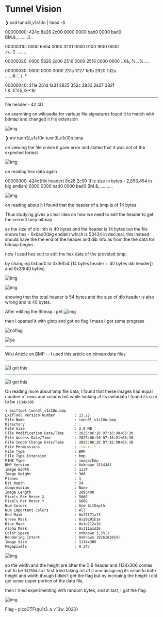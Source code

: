 # Tunnel Vision

❯ xxd tunn3l_v1s10n | head -5

00000000: 424d 8e26 2c00 0000 0000 bad0 0000 bad0  
	BM.&,.........3..

00000010: 0000 6e04 0000 3201 0000 0100 1800 0000  
	.n...2.........

00000020: 0000 5826 2c00 2516 0000 2516 0000 0000 
	..X&,.%...%.....

00000030: 0000 0000 0000 231a 1727 1e1b 2920 1d2a  
	......#..'..) .*

00000040: 211e 261d 1a31 2825 352c 2933 2a27 382f  
	!.&..1(%5,)3*'8/

---


file header - 42 4D 

on searching on wikipedia for various file signatures found it to match with bitmap and changed it file extension

![img](./wiki_file_sig.png)

❯ mv tunn3l_v1s10n tunn3l_v1s10n.bmp

on viewing the file online it gave error and stated that it was not of the expected format

![img](./bmp_file_view_error.png)


on reading hex data again 

00000000: 424d(file header) 8e26 2c00 (file size in bytes - 2,893,454 in big endian) 0000 0000 bad0 0000 bad0  BM.&,...........

![img](./wiki_bitmap_offset.png)


on reading about it I found that the header of a bmp is of 14 bytes

Thus studying gives a clear idea on how we need to edit the header to get the correct bmp bitmap

as the size of dib info is 40 bytes and the header is 14 bytes but the file  shows hex - 0xbad0(big endian) which is 53434 in decimal, this instead should have the the end of the header and dib info as from the the data for bitmap begins


now I used hex edit to edit the hex data of the provided bmp.

by changing 0xbad0 to 0x36(54 [14 bytes header + 40 bytes dib header]) and 0x28(40 bytes)

![img](./dib_header_size.png)

![img](./dib_header_size_info.png)

showing that the total header is 54 bytes and the size of dib header is also wrong and is 40 bytes.


After editing the Bitmap I get
![img](./hex_edit_bmp.png)


then I opened it with gimp and got no flag I mean I got some progress

![noflag](./no_sorry.png)

![ya](./ss_no_flag.png)

---
[Wiki Article on BMP](https://en.wikipedia.org/wiki/BMP_file_format#DIBs_in_memory) -- I used this article on bitmap data files

---

![I got this](./tunn3l_v1s10n_edited.png)

---



![I got this](./tunn3l_v1s10n_edited.png)


On reading more about bmp file data, I found that these images had equal number of rows and colums but while looking at its metadata I found its size to be `1134x306`

```bash
❯ exiftool tunn3l_v1s10n.bmp
ExifTool Version Number         : 13.25
File Name                       : tunn3l_v1s10n.bmp
Directory                       : .
File Size                       : 2.9 MB
File Modification Date/Time     : 2025:06:20 07:16:00+05:30
File Access Date/Time           : 2025:06:20 07:16:01+05:30
File Inode Change Date/Time     : 2025:06:20 07:16:00+05:30
File Permissions                : -rw-r--r--
File Type                       : BMP
File Type Extension             : bmp
MIME Type                       : image/bmp
BMP Version                     : Unknown (53434)
Image Width                     : 1134
Image Height                    : 306
Planes                          : 1
Bit Depth                       : 24
Compression                     : None
Image Length                    : 2893400
Pixels Per Meter X              : 5669
Pixels Per Meter Y              : 5669
Num Colors                      : Use BitDepth
Num Important Colors            : All
Red Mask                        : 0x27171a23
Green Mask                      : 0x20291b1e
Blue Mask                       : 0x1e212a1d
Alpha Mask                      : 0x311a1d26
Color Space                     : Unknown (,5%()
Rendering Intent                : Unknown (826103054)
Image Size                      : 1134x306
Megapixels                      : 0.347
```

![img](./img_h_w.png)

so the width and the height are after the DIB header and 1134x306 comes out to be `347004` so I first tried taking rot of it and assigning its value to both height and width though I didn't get the flag but by increaing the height I did get some upper portion of the data file,

then I tried experimenting with random bytes, and at last, I got the flag.


![img](./flagg.png)

Flag  -  picoCTF{qu1t3_a_v13w_2020}
